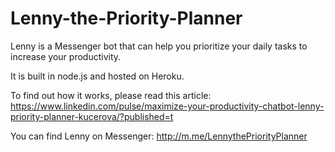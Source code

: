 # Lenny-the-Priority-Planner

Lenny is a Messenger bot that can help you prioritize your daily tasks to increase your productivity.

It is built in node.js and hosted on Heroku.

To find out how it works, please read this article: https://www.linkedin.com/pulse/maximize-your-productivity-chatbot-lenny-priority-planner-kucerova/?published=t

You can find Lenny on Messenger: http://m.me/LennythePriorityPlanner
